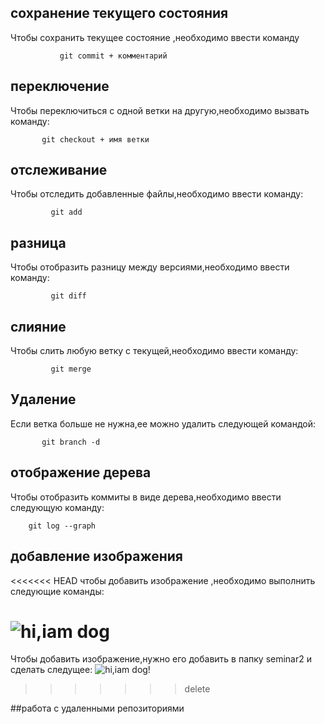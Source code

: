 ## сохранение текущего состояния

Чтобы сохранить текущее состояние ,необходимо ввести команду

               git commit + комментарий


## переключение
Чтобы переключиться с одной ветки на другую,необходимо вызвать команду:

           git checkout + имя ветки
## отслеживание

Чтобы отследить добавленные файлы,необходимо ввести команду:

             git add

## разница
Чтобы отобразить разницу между версиями,необходимо ввести команду:

             git diff

## cлияние
Чтобы слить любую ветку с текущей,необходимо ввести команду:

             git merge

## Удаление
Если ветка больше не нужна,ее можно удалить следующей командой:

           git branch -d

## отображение дерева
Чтобы отобразить коммиты в виде дерева,необходимо ввести следующую команду:

        git log --graph

## добавление изображения
<<<<<<< HEAD
чтобы добавить изображение ,необходимо выполнить следующие команды:

![hi,iam dog](dog.jpg)
=======
Чтобы добавить изображение,нужно его добавить в папку seminar2 и сделать следущее:
![hi,iam dog!](dog.jpg)

>>>>>>> delete

##работа с удаленными репозиториями
